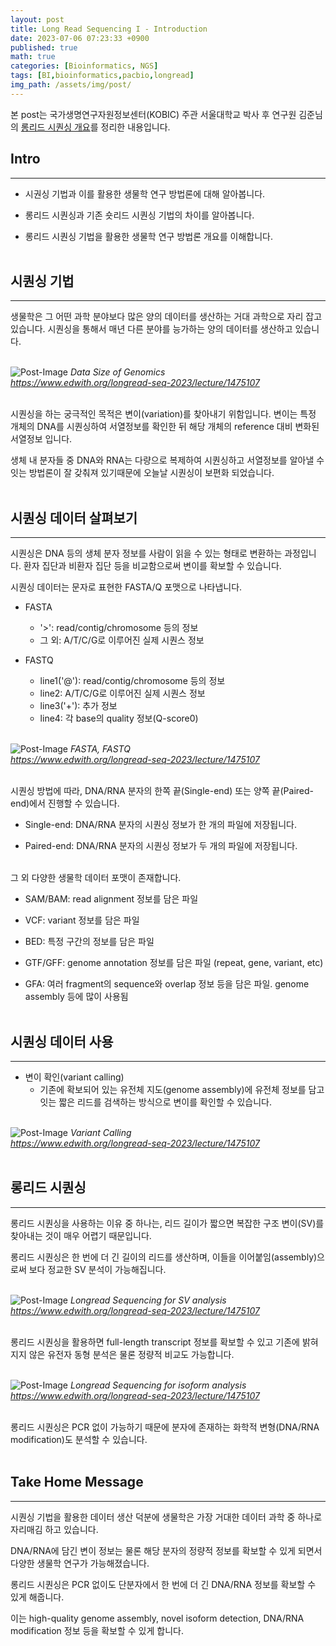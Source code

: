 ```yaml
---
layout: post
title: Long Read Sequencing I - Introduction
date: 2023-07-06 07:23:33 +0900
published: true
math: true
categories: [Bioinformatics, NGS]
tags: [BI,bioinformatics,pacbio,longread]
img_path: /assets/img/post/
---
```


본 post는 국가생명연구자원정보센터(KOBIC) 주관 서울대학교 박사 후 연구원 김준님의 [롱리드 시퀀싱 개요](https://www.edwith.org/longread-seq-2023/lecture/1475107, "롱리드 시퀀싱 개요")를 정리한 내용입니다.


## Intro
***

* 시권싱 기법과 이를 활용한 생물학 연구 방법론에 대해 알아봅니다.

* 롱리드 시퀀싱과 기존 숏리드 시퀀싱 기법의 차이를 알아봅니다.

* 롱리드 시퀀싱 기법을 활용한 생물학 연구 방법론 개요를 이해합니다.
<br><br>


## 시퀀싱 기법
***

생물학은 그 어떤 과학 분야보다 많은 양의 데이터를 생산하는 거대 과학으로 자리 잡고 있습니다. 시퀀싱을 통해서 매년 다른 분야를 능가하는 양의 데이터를 생산하고 있습니다.
<br><br>


![Post-Image](longread1.png)
_Data Size of Genomics<br>
https://www.edwith.org/longread-seq-2023/lecture/1475107_
<br><br>


시퀀싱을 하는 궁극적인 목적은 변이(variation)를 찾아내기 위함입니다. 변이는 특정 개체의 DNA를 시퀀싱하여 서열정보를 확인한 뒤 해당 개체의 reference 대비 변화된 서열정보 입니다.

생체 내 분자들 중 DNA와 RNA는 다량으로 복제하여 시퀀싱하고 서열정보를 알아낼 수 잇는 방법론이 잘 갖춰져 있기때문에 오늘날 시퀀싱이 보편화 되었습니다.
<br><br>


## 시퀀싱 데이터 살펴보기
***

시퀀싱은 DNA 등의 생체 분자 정보를 사람이 읽을 수 있는 형태로 변환하는 과정입니다. 환자 집단과 비환자 집단 등을 비교함으로써 변이를 확보할 수 있습니다.

시퀀싱 데이터는 문자로 표현한 FASTA/Q 포맷으로 나타냅니다.

* FASTA
    * '>': read/contig/chromosome 등의 정보
    * 그 외: A/T/C/G로 이루어진 실제 시퀀스 정보

* FASTQ
    * line1('@'): read/contig/chromosome 등의 정보
    * line2: A/T/C/G로 이루어진 실제 시퀀스 정보
    * line3('+'): 추가 정보
    * line4: 각 base의 quality 정보(Q-score0)
<br><br>


![Post-Image](longread2.png)
_FASTA, FASTQ<br>
https://www.edwith.org/longread-seq-2023/lecture/1475107_
<br><br>


시퀀싱 방법에 따라, DNA/RNA 분자의 한쪽 끝(Single-end) 또는 양쪽 끝(Paired-end)에서 진행할 수 있습니다.

* Single-end: DNA/RNA 분자의 시퀀싱 정보가 한 개의 파일에 저장됩니다.

* Paired-end: DNA/RNA 분자의 시퀀싱 정보가 두 개의 파일에 저장됩니다.
<br><br>


그 외 다양한 생물학 데이터 포맷이 존재합니다.

* SAM/BAM: read alignment 정보를 담은 파일

* VCF: variant 정보를 담은 파일

* BED: 특정 구간의 정보를 담은 파일

* GTF/GFF: genome annotation 정보를 담은 파일 (repeat, gene, variant, etc)

* GFA: 여러 fragment의 sequence와 overlap 정보 등을 담은 파일. genome assembly 등에 많이 사용됨
<br><br>


## 시퀀싱 데이터 사용
***

* 변이 확인(variant calling)
    * 기존에 확보되어 있는 유전체 지도(genome assembly)에 유전체 정보를 담고 잇는 짧은 리드를 검색하는 방식으로 변이를 확인할 수 있습니다.
<br><br>


![Post-Image](longread3.png)
_Variant Calling<br>
https://www.edwith.org/longread-seq-2023/lecture/1475107_
<br><br>


## 롱리드 시퀀싱
***

롱리드 시퀀싱을 사용하는 이유 중 하나는, 리드 길이가 짧으면 복잡한 구조 변이(SV)를 찾아내는 것이 매우 어렵기 때문입니다.

롱리드 시퀀싱은 한 번에 더 긴 길이의 리드를 생산하며, 이들을 이어붙임(assembly)으로써 보다 정교한 SV 분석이 가능해집니다.
<br><br>


![Post-Image](longread4.png)
_Longread Sequencing for SV analysis<br>
https://www.edwith.org/longread-seq-2023/lecture/1475107_
<br><br>


롱리드 시퀀싱을 활용하면 full-length transcript 정보를 확보할 수 있고 기존에 밝혀지지 않은 유전자 동형 분석은 물론 정량적 비교도 가능합니다.
<br><br>


![Post-Image](longread5.png)
_Longread Sequencing for isoform analysis<br>
https://www.edwith.org/longread-seq-2023/lecture/1475107_
<br><br>


롱리드 시퀀싱은 PCR 없이 가능하기 때문에 분자에 존재하는 화학적 변형(DNA/RNA modification)도 분석할 수 있습니다.
<br><br>


## Take Home Message
***

시퀀싱 기법을 활용한 데이터 생산 덕분에 생물학은 가장 거대한 데이터 과학 중 하나로 자리매김 하고 있습니다.

DNA/RNA에 담긴 변이 정보는 물론 해당 분자의 정량적 정보를 확보할 수 있게 되면서 다양한 생물학 연구가 가능해졌습니다.

롱리드 시퀀싱은 PCR 없이도 단분자에서 한 번에 더 긴 DNA/RNA 정보를 확보할 수 있게 해줍니다.

이는 high-quality genome assembly, novel isoform detection, DNA/RNA modification 정보 등을 확보할 수 있게 합니다.